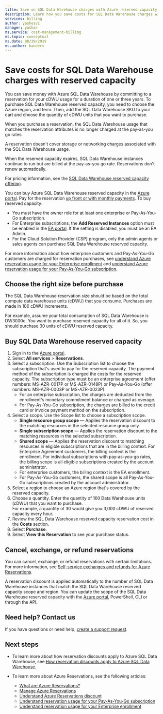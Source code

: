 ```yaml
---
title: Save on SQL Data Warehouse charges with Azure reserved capacity
description: Learn how you save costs for SQL Data Warehouse charges with reserved capacity to save money.
services: billing
author: yashesvi
manager: yashar
ms.service: cost-management-billing
ms.topic: conceptual
ms.date: 08/29/2019
ms.author: banders
---
```


# Save costs for SQL Data Warehouse charges with reserved capacity

You can save money with Azure SQL Data Warehouse by committing to a reservation for your cDWU usage for a duration of one or three years. To purchase SQL Data Warehouse reserved capacity, you need to choose the Azure region, and term. Then, add the SQL Data Warehouse SKU to your cart and choose the quantity of cDWU units that you want to purchase.

When you purchase a reservation, the SQL Data Warehouse usage that matches the reservation attributes is no longer charged at the pay-as-you go rates.

A reservation doesn't cover storage or networking charges associated with the SQL Data Warehouse usage.

When the reserved capacity expires, SQL Data Warehouse instances continue to run but are billed at the pay-as-you go rate. Reservations don't renew automatically.

For pricing information, see the [SQL Data Warehouse reserved capacity offering](https://azure.microsoft.com/pricing/details/sql-data-warehouse/gen2/).

You can buy Azure SQL Data Warehouse reserved capacity in the [Azure portal](https://portal.azure.com/#blade/Microsoft_Azure_Reservations/ReservationsBrowseBlade). Pay for the reservation [up front or with monthly payments](monthly-payments-reservations.md). To buy reserved capacity:

- You must have the owner role for at least one enterprise or Pay-As-You-Go subscription.
- For Enterprise subscriptions, the **Add Reserved Instances** option must be enabled in the [EA portal](https://ea.azure.com/). If the setting is disabled, you must be an EA Admin.
- For the Cloud Solution Provider (CSP) program, only the admin agents or sales agents can purchase SQL Data Warehouse reserved capacity.

For more information about how enterprise customers and Pay-As-You-Go customers are charged for reservation purchases, see [understand Azure reservation usage for your Enterprise enrollment](understand-reserved-instance-usage-ea.md) and [understand Azure reservation usage for your Pay-As-You-Go subscription](understand-reserved-instance-usage.md).

## Choose the right size before purchase

The SQL Data Warehouse reservation size should be based on the total compute data warehouse units (cDWU) that you consume. Purchases are made in 100 cDWU increments.

For example, assume your total consumption of SQL Data Warehouse is DW3000c. You want to purchase reserved capacity for all of it. So, you should purchase 30 units of cDWU reserved capacity.

## Buy SQL Data Warehouse reserved capacity

1. Sign in to the [Azure portal](https://portal.azure.com/).
2. Select **All services** > **Reservations**.
3. Select a subscription. Use the Subscription list to choose the subscription that's used to pay for the reserved capacity. The payment method of the subscription is charged the costs for the reserved capacity. The subscription type must be an enterprise agreement (offer numbers: MS-AZR-0017P or MS-AZR-0148P) or Pay-As-You-Go (offer numbers: MS-AZR-0003P or MS-AZR-0023P).
   - For an enterprise subscription, the charges are deducted from the enrollment's monetary commitment balance or charged as overage.
   - For Pay-As-You-Go subscription, the charges are billed to the credit card or invoice payment method on the subscription.
4. Select a scope. Use the Scope list to choose a subscription scope.
   - **Single resource group scope** — Applies the reservation discount to the matching resources in the selected resource group only.
   - **Single subscription scope** — Applies the reservation discount to the matching resources in the selected subscription.
   - **Shared scope** — Applies the reservation discount to matching resources in eligible subscriptions that are in the billing context. For Enterprise Agreement customers, the billing context is the enrollment. For individual subscriptions with pay-as-you-go rates, the billing scope is all eligible subscriptions created by the account administrator.
   - For enterprise customers, the billing context is the EA enrollment.
   - For Pay-As-You-Go customers, the shared scope is all Pay-As-You-Go subscriptions created by the account administrator.
5. Select a region to choose an Azure region that's covered by the reserved capacity.
6. Choose a quantity. Enter the quantity of 100 Data Warehouse units (cDWU) that you want to purchase.    
   For example, a quantity of 30 would give you 3,000 cDWU of reserved capacity every hour.
7. Review the SQL Data Warehouse reserved capacity reservation cost in the **Costs** section.
8. Select **Purchase**.
9. Select **View this Reservation** to see your purchase status.

## Cancel, exchange, or refund reservations

You can cancel, exchange, or refund reservations with certain limitations. For more information, see [Self-service exchanges and refunds for Azure Reservations](exchange-and-refund-azure-reservations.md).

A reservation discount is applied automatically to the number of SQL Data Warehouse instances that match the SQL Data Warehouse reserved capacity scope and region. You can update the scope of the SQL Data Warehouse reserved capacity with the [Azure portal](https://portal.azure.com/), PowerShell, CLI or through the API.

## Need help? Contact us

If you have questions or need help, [create a support request](https://portal.azure.com/).

## Next steps

- To learn more about how reservation discounts apply to Azure SQL Data Warehouse, see [How reservation discounts apply to Azure SQL Data Warehouse](prepay-sql-data-warehouse-charges.md).

- To learn more about Azure Reservations, see the following articles:
  - [What are Azure Reservations?](save-compute-costs-reservations.md)
  - [Manage Azure Reservations](manage-reserved-vm-instance.md)
  - [Understand Azure Reservations discount](understand-reservation-charges.md)
  - [Understand reservation usage for your Pay-As-You-Go subscription](understand-reserved-instance-usage.md)
  - [Understand reservation usage for your Enterprise enrollment](understand-reserved-instance-usage-ea.md)
